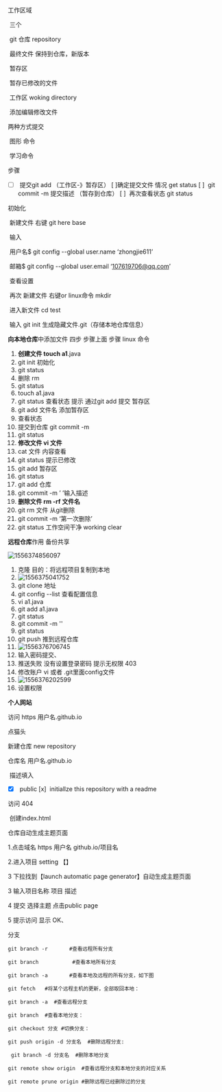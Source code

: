 工作区域

​	三个

​		git 仓库 repository

​			最终文件 保持到仓库，新版本		

​		暂存区	

​			暂存已修改的文件

​		工作区 woking directory

​			添加编辑修改文件

两种方式提交

​	图形 命令

​	学习命令

步骤

- [ ] ​	提交git add   （工作区-》暂存区）
	 [ ] ​	确定提交文件 情况 get status
	 [ ] ​	git commit -m 提交描述 （暂存到仓库）
	 [ ] ​	再次查看状态 git status			

初始化

​	新建文件 右键 git here base

​		输入

​			用户名$ git config --global user.name ‘zhongjie611’

​			邮箱$ git config --global user.email ‘107619706@qq.com’

​			查看设置

​	再次 新建文件 右键or linux命令 mkdir

​		进入新文件 cd test

​			输入 git init 生成隐藏文件.git（存储本地仓库信息）

**向本地仓库**中添加文件 四步 步骤上面 步骤 linux 命令

1. **创建文件 touch a1**.java
2. git init 初始化
3.  git status
4. 删除 rm
5. git status
6. touch a1.java
7. git status 查看状态 提示 通过git add 提交 暂存区
8. git add 文件名 添加暂存区
9. 查看状态
10. 提交到仓库 git commit -m
11. git status
12. **修改文件 vi 文件**
13. cat 文件 内容查看
14. git status 提示已修改
15. git add 暂存区
16. git status 
17. git add 仓库
18. git commit -m ’ ’输入描述 
19. **删除文件 rm -rf 文件名**
20. git rm 文件 从git删除
21. git commit -m ‘第一次删除’
22. git status  工作空间干净 working clear

**远程仓库**作用 备份共享

![1556374856097](D:\java\笔记\git\1556374856097.png)

1. 克隆 目的：将远程项目复制到本地			
2. ![1556375041752](D:\java\笔记\git\1556375041752.png)
3. git clone 地址
4. git config --list 查看配置信息
5. vi a1.java
6. git add a1.java
7. git status
8. git commit -m ''
9. git status
10. git push 推到远程仓库
11. ![1556376706745](D:\java\笔记\git\1556376706745.png)
12. 输入密码提交、
13. 推送失败 没有设置登录密码 提示无权限 403
14. 修改账户 vi 或者 .git里面config文件
15. ![1556376202599](D:\java\笔记\git\1556376202599.png)
16. 设置权限

**个人网站**

访问 https 用户名.github.io

点猫头

新建仓库 new repository

仓库名 用户名.github.io

​	描述填入

- [x] ​	public
	 [x] ​	initiallze this repository with a readme

访问 404

​	创建index.html

仓库自动生成主题页面

1.点击域名 https 用户名 github.io/项目名

2.进入项目 setting 【】

3  下拉找到【launch automatic page generator】自动生成主题页面

3  输入项目名称 项目 描述

4 提交 选择主题 点击public page

5 提示访问 显示 OK、



分支

```
git branch -r       #查看远程所有分支

git branch           #查看本地所有分支

git branch -a       #查看本地及远程的所有分支，如下图

git fetch   #将某个远程主机的更新，全部取回本地：

git branch -a  #查看远程分支

git branch  #查看本地分支：

git checkout 分支 #切换分支：

git push origin -d 分支名  #删除远程分支: 

 git branch -d 分支名  #删除本地分支

git remote show origin  #查看远程分支和本地分支的对应关系

git remote prune origin #删除远程已经删除过的分支
```